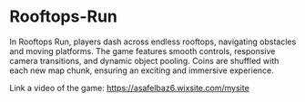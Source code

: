 # Rooftops-Run
In Rooftops Run, players dash across endless rooftops, navigating obstacles and moving platforms. The game features smooth controls, responsive camera transitions, and dynamic object pooling. Coins are shuffled with each new map chunk, ensuring an exciting and immersive experience.

Link a video of the game: https://asafelbaz6.wixsite.com/mysite
